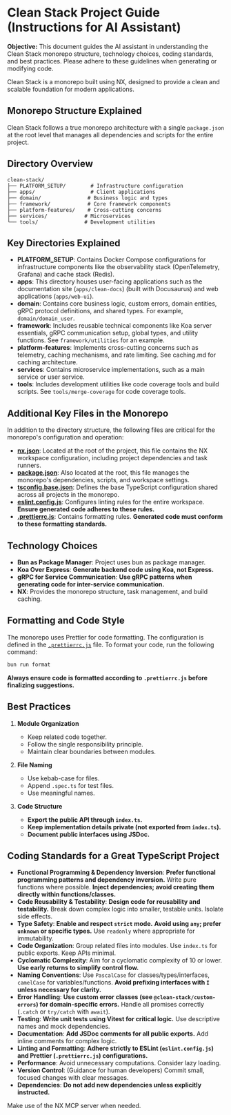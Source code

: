 # Clean Stack Project Guide (Instructions for AI Assistant)

**Objective:** This document guides the AI assistant in understanding the Clean Stack monorepo structure, technology choices, coding standards, and best practices. Please adhere to these guidelines when generating or modifying code.

Clean Stack is a monorepo built using NX, designed to provide a clean and scalable foundation for modern applications.

## Monorepo Structure Explained

Clean Stack follows a true monorepo architecture with a single `package.json` at the root level that manages all dependencies and scripts for the entire project.

## Directory Overview

```
clean-stack/
├── PLATFORM_SETUP/        # Infrastructure configuration
├── apps/                  # Client applications
├── domain/               # Business logic and types
├── framework/            # Core framework components
├── platform-features/    # Cross-cutting concerns
├── services/            # Microservices
└── tools/               # Development utilities
```

## Key Directories Explained

- **PLATFORM_SETUP**: Contains Docker Compose configurations for infrastructure components like the observability stack (OpenTelemetry, Grafana) and cache stack (Redis).
- **apps**: This directory houses user-facing applications such as the documentation site (`apps/clean-docs`) (built with Docusaurus) and web applications (`apps/web-ui`).
- **domain**: Contains core business logic, custom errors, domain entities, gRPC protocol definitions, and shared types. For example, `domain/domain_user`.
- **framework**: Includes reusable technical components like Koa server essentials, gRPC communication setup, global types, and utility functions. See `framework/utilities` for an example.
- **platform-features**: Implements cross-cutting concerns such as telemetry, caching mechanisms, and rate limiting. See caching.md for caching architecture.
- **services**: Contains microservice implementations, such as a main service or user service.
- **tools**: Includes development utilities like code coverage tools and build scripts. See `tools/merge-coverage` for code coverage tools.

## Additional Key Files in the Monorepo

In addition to the directory structure, the following files are critical for the monorepo's configuration and operation:

- [**nx.json**](../nx.json): Located at the root of the project, this file contains the NX workspace configuration, including project dependencies and task runners.
- [**package.json**](../package.json): Also located at the root, this file manages the monorepo's dependencies, scripts, and workspace settings.
- [**tsconfig.base.json**](../tsconfig.base.json): Defines the base TypeScript configuration shared across all projects in the monorepo.
- [**eslint.config.js**](../eslint.config.js): Configures linting rules for the entire workspace. **Ensure generated code adheres to these rules.**
- [**.prettierrc.js**](../.prettierrc.js): Contains formatting rules. **Generated code must conform to these formatting standards.**

## Technology Choices

- **Bun as Package Manager**: Project uses bun as package manager.
- **Koa Over Express**: **Generate backend code using Koa, not Express.**
- **gRPC for Service Communication**: **Use gRPC patterns when generating code for inter-service communication.**
- **NX**: Provides the monorepo structure, task management, and build caching.

## Formatting and Code Style

The monorepo uses Prettier for code formatting. The configuration is defined in the [`.prettierrc.js`](../.prettierrc.js) file. To format your code, run the following command:

```bash
bun run format
```

**Always ensure code is formatted according to `.prettierrc.js` before finalizing suggestions.**

## Best Practices

1.  **Module Organization**

    - Keep related code together.
    - Follow the single responsibility principle.
    - Maintain clear boundaries between modules.

2.  **File Naming**

    - Use kebab-case for files.
    - Append `.spec.ts` for test files.
    - Use meaningful names.

3.  **Code Structure**

    - **Export the public API through `index.ts`.**
    - **Keep implementation details private (not exported from `index.ts`).**
    - **Document public interfaces using JSDoc.**

## Coding Standards for a Great TypeScript Project

- **Functional Programming & Dependency Inversion**: **Prefer functional programming patterns and dependency inversion.** Write pure functions where possible. **Inject dependencies; avoid creating them directly within functions/classes.**
- **Code Reusability & Testability**: **Design code for reusability and testability.** Break down complex logic into smaller, testable units. Isolate side effects.
- **Type Safety**: **Enable and respect `strict` mode.** **Avoid using `any`; prefer `unknown` or specific types.** Use `readonly` where appropriate for immutability.
- **Code Organization**: Group related files into modules. Use `index.ts` for public exports. Keep APIs minimal.
- **Cyclomatic Complexity**: Aim for a cyclomatic complexity of 10 or lower. **Use early returns to simplify control flow.**
- **Naming Conventions**: Use `PascalCase` for classes/types/interfaces, `camelCase` for variables/functions. **Avoid prefixing interfaces with `I` unless necessary for clarity.**
- **Error Handling**: **Use custom error classes (see `@clean-stack/custom-errors`) for domain-specific errors.** Handle all promises correctly (`.catch` or `try/catch` with `await`).
- **Testing**: **Write unit tests using Vitest for critical logic.** Use descriptive names and mock dependencies.
- **Documentation**: **Add JSDoc comments for all public exports.** Add inline comments for complex logic.
- **Linting and Formatting**: **Adhere strictly to ESLint (`eslint.config.js`) and Prettier (`.prettierrc.js`) configurations.**
- **Performance**: Avoid unnecessary computations. Consider lazy loading.
- **Version Control**: (Guidance for human developers) Commit small, focused changes with clear messages.
- **Dependencies**: **Do not add new dependencies unless explicitly instructed.**

Make use of the NX MCP server when needed.
